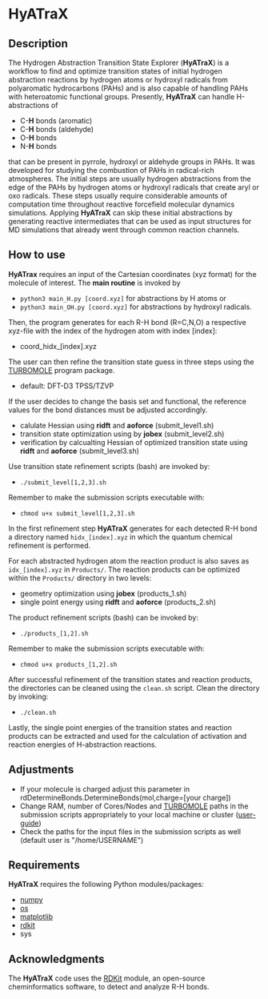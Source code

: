 # HyATraX
## Description 
The Hydrogen Abstraction Transition State Explorer (**HyATraX**) is a workflow to find and optimize transition states of initial
hydrogen abstraction reactions by hydrogen atoms or hydroxyl radicals from polyaromatic hydrocarbons (PAHs) and is also capable of 
handling PAHs with heteroatomic functional groups. Presently, **HyATraX** can handle H-abstractions of 
 * C-**H** bonds (aromatic)
 * C-**H** bonds (aldehyde)
 * O-**H** bonds 
 * N-**H** bonds
   
that can be present in pyrrole, hydroxyl or aldehyde groups in PAHs. It was developed for studying the combustion of PAHs in radical-rich 
atmospheres. The initial steps are usually hydrogen abstractions from the edge of the PAHs by hydrogen atoms or hydroxyl radicals that create 
aryl or oxo radicals. These steps usually require considerable amounts of computation time throughout reactive forcefield molecular dynamics 
simulations. Applying **HyATraX** can skip these initial abstractions by generating reactive intermediates that can be used as input 
structures for MD simulations that already went through common reaction channels. 
## How to use

**HyATrax** requires an input of the Cartesian coordinates (xyz format) for the molecule of interest. The **main
routine** is invoked by
 * `python3 main_H.py [coord.xyz]` for abstractions by H atoms or
 * `python3 main_OH.py [coord.xyz]` for abstractions by hydroxyl radicals.
   
Then, the program generates for each R-H bond (R=C,N,O) a respective xyz-file with the index of the hydrogen
atom with index [index]:
 * coord_hidx_[index].xyz
   
The user can then refine the transition state guess in three steps using the [TURBOMOLE](https://www.turbomole.org/) program package.
 * default: DFT-D3 TPSS/TZVP
   
If the user decides to change the basis set and functional, the reference values for the bond distances must be
adjusted accordingly.
 * calulate Hessian using **ridft** and **aoforce** (submit_level1.sh)
 * transition state optimization using by **jobex** (submit_level2.sh)
 * verification by calcualting Hessian of optimized transition state using **ridft** and **aoforce** (submit_level3.sh)
   
Use transition state refinement scripts (bash) are invoked by:
 * `./submit_level[1,2,3].sh`

Remember to make the submission scripts executable with:
 * `chmod u+x submit_level[1,2,3].sh`

In the first refinement step **HyATraX** generates for each detected R-H bond a directory
named `hidx_[index].xyz` in which the quantum chemical refinement is performed. 

For each abstracted hydrogen atom the reaction product is also saves as `idx_[index].xyz` in `Products/`. 
The reaction products can be optimized within the `Products/` directory in two levels:
 * geometry optimization using **jobex** (products_1.sh)
 * single point energy using **ridft** and **aoforce** (products_2.sh)
   
The product refinement scripts (bash) can be invoked by:
 * `./products_[1,2].sh`
   
Remember to make the submission scripts executable with:
 * `chmod u+x products_[1,2].sh`
   
After successful refinement of the transition states and reaction products, the directories can be  cleaned using the `clean.sh` script.
Clean the directory by invoking:
 * `./clean.sh`
   
Lastly, the single point energies of the transition states and reaction products can be extracted and used for the calculation of
activation and reaction energies of H-abstraction reactions.

## Adjustments 
 * If your molecule is charged adjust this parameter in rdDetermineBonds.DetermineBonds(mol,charge=[your charge])
 * Change RAM, number of Cores/Nodes and [TURBOMOLE](https://www.turbomole.org/) paths in the submission scripts appropriately to your local machine or cluster ([user-guide](https://arc-user-guide.readthedocs.io/en/latest/arc-script-basics.html)) 
 * Check the paths for the input files in the submission scripts as well (default user is "/home/USERNAME")
   
## Requirements

**HyATraX** requires the following Python modules/packages:
 * [numpy](https://numpy.org/)
 * [os](https://github.com/python/cpython/blob/3.12/Lib/os.py)
 * [matplotlib](https://matplotlib.org/)
 * [rdkit](https://www.rdkit.org/docs/index.html)
 * sys

## Acknowledgments
The **HyATraX** code uses the [RDKit](https://www.rdkit.org/docs/index.html) module, an open-source cheminformatics software, to detect and analyze R-H bonds.  
